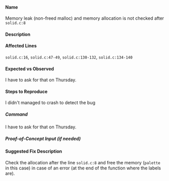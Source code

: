 #### Name
Memory leak (non-freed malloc) and memory allocation is not checked after `solid.c:8`

#### Description


#### Affected Lines
`solid.c:16`, `solid.c:47-49`, `solid.c:130-132`, `solid.c:134-140`

#### Expected vs Observed
I have to ask for that on Thursday.

#### Steps to Reproduce
I didn't managed to crash to detect the bug

##### Command
I have to ask for that on Thursday.

##### Proof-of-Concept Input (if needed)


#### Suggested Fix Description
Check the allocation after the line `solid.c:8` and free the memory (`palette` in this case) in case of an error (at the end of the function where the labels are).
